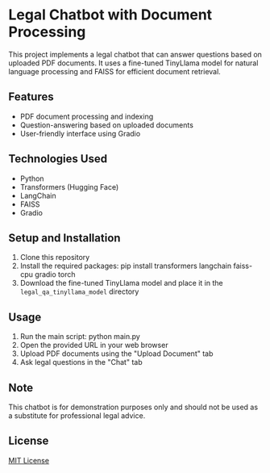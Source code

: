 # Legal Chatbot with Document Processing

This project implements a legal chatbot that can answer questions based on uploaded PDF documents. It uses a fine-tuned TinyLlama model for natural language processing and FAISS for efficient document retrieval.

## Features

- PDF document processing and indexing
- Question-answering based on uploaded documents
- User-friendly interface using Gradio

## Technologies Used

- Python
- Transformers (Hugging Face)
- LangChain
- FAISS
- Gradio

## Setup and Installation

1. Clone this repository
2. Install the required packages:
pip install transformers langchain faiss-cpu gradio torch
3. Download the fine-tuned TinyLlama model and place it in the `legal_qa_tinyllama_model` directory

## Usage

1. Run the main script:
python main.py
2. Open the provided URL in your web browser
3. Upload PDF documents using the "Upload Document" tab
4. Ask legal questions in the "Chat" tab

## Note

This chatbot is for demonstration purposes only and should not be used as a substitute for professional legal advice.

## License

[MIT License](LICENSE)
